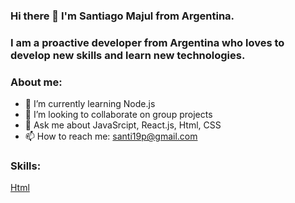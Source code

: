 ### Hi there 👋 I'm Santiago Majul from Argentina.
### I am a proactive developer from Argentina who loves to develop new skills and learn new technologies.

### About me:

- 🌱 I’m currently learning Node.js
- 👯 I’m looking to collaborate on group projects
- 💬 Ask me about JavaSrcipt, React.js, Html, CSS
- 📫 How to reach me: santi19p@gmail.com

### Skills:

[Html](https://img.shields.io/badge/Html-050505?style=for-the-badge&logo=html5&logoColor-white&labelColor-000000)

